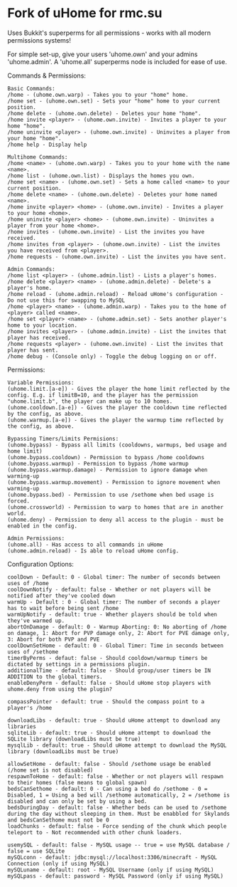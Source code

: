 Fork of uHome for rmc.su
===========


Uses Bukkit's superperms for all permissions - works with all modern permissions systems!

For simple set-up, give your users 'uhome.own' and your admins 'uhome.admin'. A 'uhome.all' superperms node is included for ease of use.

Commands & Permissions:

    Basic Commands:
    /home - (uhome.own.warp) - Takes you to your "home" home.
    /home set - (uhome.own.set) - Sets your "home" home to your current position.
    /home delete - (uhome.own.delete) - Deletes your home "home".
    /home invite <player> - (uhome.own.invite) - Invites a player to your home "home".
    /home uninvite <player> - (uhome.own.invite) - Uninvites a player from your home "home".
    /home help - Display help

    Multihome Commands:
    /home <name> - (uhome.own.warp) - Takes you to your home with the name <name>.
    /home list - (uhome.own.list) - Displays the homes you own.
    /home set <name> - (uhome.own.set) - Sets a home called <name> to your current position.
    /home delete <name> - (uhome.own.delete) - Deletes your home named <name>.
    /home invite <player> <home> - (uhome.own.invite) - Invites a player to your home <home>.
    /home uninvite <player> <home> - (uhome.own.invite) - Uninvites a player from your home <home>.
    /home invites - (uhome.own.invite) - List the invites you have received.
    /home invites from <player> - (uhome.own.invite) - List the invites you have received from <player>.
    /home requests - (uhome.own.invite) - List the invites you have sent.

    Admin Commands:
    /home list <player> - (uhome.admin.list) - Lists a player's homes.
    /home delete <player> <name> - (uhome.admin.delete) - Delete's a player's home.
    /home reload - (uhome.admin.reload) - Reload uHome's configuration - Do not use this for swapping to MySQL
    /home <player> <name> - (uhome.admin.warp) - Takes you to the home of <player> called <name>.
    /home set <player> <name> - (uhome.admin.set) - Sets another player's home to your location.
    /home invites <player> - (uhome.admin.invite) - List the invites that player has received.
    /home requests <player> - (uhome.own.invite) - List the invites that player has sent.
    /home debug - (Console only) - Toggle the debug logging on or off.

Permissions:

    Variable Permissions:
    (uhome.limit.[a-e]) - Gives the player the home limit reflected by the config. E.g. if limitB=10, and the player has the permission "uhome.limit.b", the player can make up to 10 homes.
    (uhome.cooldown.[a-e]) - Gives the player the cooldown time reflected by the config, as above.
    (uhome.warmup.[a-e]) - Gives the player the warmup time reflected by the config, as above.

    Bypassing Timers/Limits Permisions:
    (uhome.bypass) - Bypass all limits (cooldowns, warmups, bed usage and home limit)
    (uhome.bypass.cooldown) - Permission to bypass /home cooldowns
    (uhome.bypass.warmup) - Permission to bypass /home warmup
    (uhome.bypass.warmup.damage) - Permission to ignore damage when warming-up
    (uhome.bypass.warmup.movement) - Permission to ignore movement when warming-up
    (uhome.bypass.bed) - Permission to use /sethome when bed usage is forced.
    (uhome.crossworld) - Permission to warp to homes that are in another world.
    (uhome.deny) - Permission to deny all access to the plugin - must be enabled in the config.

    Admin Permissions:
    (uhome.all) - Has access to all commands in uHome
    (uhome.admin.reload) - Is able to reload uHome config.

Configuration Options:

    coolDown - Default: 0 - Global timer: The number of seconds between uses of /home
    coolDownNotify - default: false - Whether or not players will be notified after they've cooled down
    warmUp - Default : 0 - Global timer: The number of seconds a player has to wait before being sent /home
    warmUpNotify - default: true - Whether players should be told when they've warmed up.
    abortOnDamage - default: 0 - Warmup Aborting: 0: No aborting of /home on damage, 1: Abort for PVP damage only, 2: Abort for PVE damage only, 3: Abort for both PVP and PVE
    coolDownSetHome - default: 0 - Global Timer: Time in seconds between uses of /sethome
    timerByPerms - defaut: false - Should cooldown/warmup timers be dictated by settings in a permissions plugin.
    additionalTime - default: false - Should group/user timers be IN ADDITION to the global timers.
    enableDenyPerm - default: false - Should uHome stop players with uhome.deny from using the plugin?

    compassPointer - default: true - Should the compass point to a player's /home

    downloadLibs - default: true - Should uHome attempt to download any libraries
    sqliteLib - default: true - Should uHome attempt to download the SQLite library (downloadLibs must be true)
    mysqlLib - default: true - Should uHome attempt to download the MySQL library (downloadLibs must be true)

    allowSetHome - default: false - Should /sethome usage be enabled (/home set is not disabled)
    respawnToHome - default: false - Whether or not players will respawn to their homes (false means to global spawn)
    bedsCanSethome - default: 0 - Can using a bed do /sethome - 0 = Disabled, 1 = Using a bed will /sethome automatically, 2 = /sethome is disabled and can only be set by using a bed.
    bedsDuringDay - default: false - Whether beds can be used to /sethome during the day without sleeping in them. Must be enabbled for Skylands and bedsCanSethome must not be 0
    loadChunks - default: false - Force sending of the chunk which people teleport to - Not recommended with other chunk loaders.

    usemySQL - default: false - MySQL usage -- true = use MySQL database / false = use SQLite
    mySQLconn - default: jdbc:mysql://localhost:3306/minecraft - MySQL Connection (only if using MySQL)
    mySQLuname - default: root - MySQL Username (only if using MySQL)
    mySQLpass - default: password - MySQL Password (only if using MySQL)

